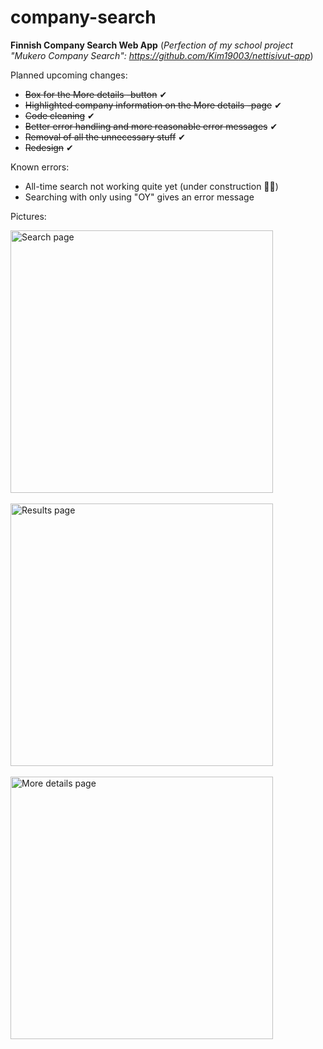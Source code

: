 # company-search
**Finnish Company Search Web App**
(*Perfection of my school project "Mukero Company Search": https://github.com/Kim19003/nettisivut-app*)

Planned upcoming changes:
- ~~Box for the More details -button~~ ✔
- ~~Highlighted company information on the More details -page~~ ✔
- ~~Code cleaning~~ ✔
- ~~Better error handling and more reasonable error messages~~ ✔
- ~~Removal of all the unnecessary stuff~~ ✔
- ~~Redesign~~ ✔

Known errors:
- All-time search not working quite yet (under construction 👷🔧)
- Searching with only using "OY" gives an error message

Pictures:
<p align="left">
  <img src="https://i.imgur.com/IEeFiih.jpg" width="420" title="Search page"><br><br>
  <img src="https://i.imgur.com/vIfmJBF.jpg" width="420" title="Results page"><br><br>
  <img src="https://i.imgur.com/Kft2G69.jpg" width="420" title="More details page">
</p>
